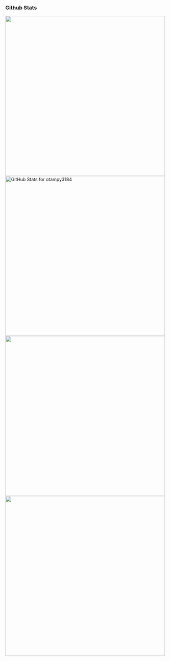 ### Github Stats
<img src="https://github-profile-summary-cards.vercel.app/api/cards/profile-details?username=otampy3184&theme=tokyonight&layout=compact" width="500">

<img src="https://github-readme-stats.vercel.app/api?username=otampy3184&show_icons=true&include_all_commits=true&count_private=true&theme=tokyonight&layout=compact" alt="GitHub Stats for otampy3184" width="500">

<img src="https://github-readme-stats.vercel.app/api/top-langs/?username=otampy3184&show_icons=true&include_all_commits=true&count_private=true&theme=tokyonight&layout=compact" width="500">

<img src="https://github-readme-streak-stats.herokuapp.com?user=otampy3184&theme=tokyonight" width="500">